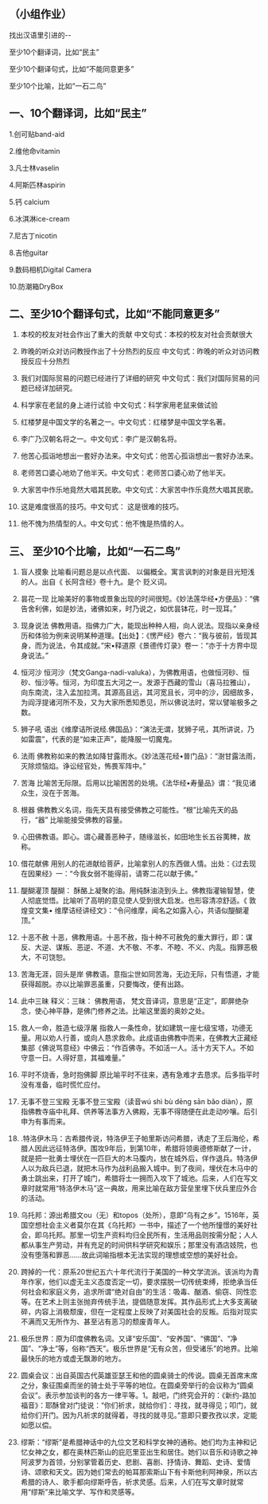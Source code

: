 ## （小组作业） 

找出汉语⾥引进的--

至少10个翻译词，比如“民主”

至少10个翻译句式，比如“不能同意更多”

至少10个比喻，比如“⼀⽯⼆鸟”


## 一、10个翻译词，比如“民主”


1.创可贴band-aid

2.维他命vitamin

3.凡士林vaselin

4.阿斯匹林aspirin

5.钙 calcium

6.冰淇淋ice-cream

7.尼古丁nicotin

8.吉他guitar

9.数码相机Digital Camera

10.防潮箱DryBox


## 二、至少10个翻译句式，比如“不能同意更多”


1.	本校的校友对社会作出了重大的贡献  中文句式：本校的校友对社会贡献很大

2.	昨晚的听众对访问教授作出了十分热烈的反应  中文句式：昨晚的听众对访问教授反应十分热烈

3.	我们对国际贸易的问题已经进行了详细的研究  中文句式：我们对国际贸易的问题已经详加研究。

4.	科学家在老鼠的身上进行试验   中文句式：科学家用老鼠来做试验

5.	红楼梦是中国文学的名著之一。中文句式：红楼梦是中国文学名著。

6.	李广乃汉朝名将之一。中文句式：李广是汉朝名将。

7.	他苦心孤诣地想出一套好办法来。中文句式：他苦心孤诣想出一套好办法来。

8.	老师苦口婆心地劝了他半天。中文句式：老师苦口婆心劝了他半天。

9.	大家苦中作乐地竟然大唱其民歌。中文句式：大家苦中作乐竟然大唱其民歌。

10.	这是难度很高的技巧。中文句式： 这是很难的技巧。

11.	他不愧为热情型的人。中文句式：他不愧是热情的人。


## 三、	 至少10个比喻，比如“⼀⽯⼆鸟”


1.	盲人摸象  比喻看问题总是以点代面、 以偏概全。寓言讽刺的对象是目光短浅的人。出自《 长阿含经》卷十九。是个 贬义词。

2.	昙花一现   比喻美好的事物或景象出现的时间很短。《妙法莲华经•方便品》：“佛告舍利佛，如是妙法，诸佛如来，时乃说之，如优昙钵花，时一现耳。”

3.	现身说法 佛教用语。指佛力广大，能现出种种人相，向人说法。现指以亲身经历和体验为例来说明某种道理。【出处】：《愣严经》卷六：“我与彼前，皆现其身，而为说法，令其成就。”宋•释道原《景德传灯录》卷一：“亦于十方界中现身说法。”

4.	恒河沙  恒河沙（梵文Ganga-nadi-valuka），为佛教用语，也做恒河砂、恒砂、恒沙等。恒河，为印度五大河之一。发源于西藏的雪山（喜马拉雅山），向东南流，注入孟加拉湾。其源高且远，其河宽且长，河中的沙，因细故多，为阎浮提诸河所不及，又为大家所悉知悉见，所以佛说法时，常以譬喻极多之数。

5.	狮子吼 语出《维摩诘所说经.佛国品》：“演法无谓，犹狮子吼，其所讲说，乃如雷震”，代表的是“如来正声”，能降服一切魔鬼。

6.	法雨 佛教称如来的教法如降甘露雨水。《妙法莲花经•普门品》：“澍甘露法雨，灭除烦恼焰。诤讼经官处，怖畏军阵中。”

7.	苦海 比喻苦无际限。后用以比喻困苦的处境。《法华经•寿量品》谓：“我见诸众生，没在于苦海。

8.	根器 佛教教义名词，指先天具有接受佛教之可能性。“根”比喻先天的品行，“器” 比喻能接受佛教的容量。

9.	心田佛教语。即心。谓心藏善恶种子，随缘滋长，如田地生长五谷荑稗，故称。

10.	借花献佛  用别人的花进献给菩萨，比喻拿别人的东西做人情。出处：《过去现在因果经》一：“今我女弱不能得前，请寄二花以献于佛。”

11.	醍醐灌顶  醍醐： 酥酪上凝聚的油。用纯酥油浇到头上。佛教指灌输智慧，使人彻底觉悟。比喻听了高明的意见使人受到很大启发。也形容清凉舒适。《 敦煌变文集• 维摩诘经讲经文》：“令问维摩，闻名之如露入心，共语似醍醐灌顶。”

12.	十恶不赦  十恶，佛教用语。十恶不赦，指十种不可赦免的重大罪行，即：谋反、大逆、谋叛、恶逆、不道、大不敬、不孝、不睦、不义、内乱。指罪恶极大，不可饶恕。

13.	苦海无涯，回头是岸  佛教语。意指尘世如同苦海，无边无际，只有悟道，才能获得超脱。亦以比喻罪恶虽重，只要悔改，便有出路。

14.	此中三昧  释义：三昧： 佛教用语， 梵文音译词，意思是“正定”，即屏绝杂念，使心神平静，是佛门修养之法。比喻这里面的奥妙之处。

15.	救人一命，胜造七级浮屠    指救人一条性命，犹如建筑一座七级宝塔，功德无量。用以劝人行善，或向人恳求救命。此成语由佛教中而来，在佛教大正藏经集部《佛说骂意经》中佛云：“作百佛寺。不如活一人。活十方天下人。不如守意一日。人得好意，其福难量。”

16.	平时不烧香，急时抱佛脚  原比喻平时不往来，遇有急难才去恳求。后多指平时没有准备，临时慌忙应付。  

17.	无事不登三宝殿  无事不登三宝殿（读音wú shì bù dēng sān bǎo diàn），原指佛教寺庙中礼拜、供养等法事方入佛殿，无事不得随便在此走动吵嚷。后引申为有事而来。

18.	.特洛伊木马：古希腊传说，特洛伊王子帕里斯访问希腊，诱走了王后海伦，希腊人因此远征特洛伊。围攻9年后，到第10年，希腊将领奥德修斯献了一计，就是把一批勇士埋伏在一匹巨大的木马腹内，放在城外后，佯作退兵。特洛伊人以为敌兵已退，就把木马作为战利品搬入城中。到了夜间，埋伏在木马中的勇士跳出来，打开了城门，希腊将士一拥而入攻下了城池。后来，人们在写文章时就常用“特洛伊木马”这一典故，用来比喻在敌方营垒里埋下伏兵里应外合的活动。

19.	乌托邦：源出希腊文ou（无）和topos（处所），意即“乌有之乡”。1516年，英国空想社会主义者莫尔在其《乌托邦》一书中，描述了一个他所憧憬的美好社会，即乌托邦。那里一切生产资料均归全民所有，生活用品则按需分配；人人都从事生产劳动，并有充足的时间供科学研究和娱乐；那里没有酒店妓院，也没有堕落和罪恶……故此词喻指根本无法实现的理想或空想的美好社会。

20.	跨掉的一代：原系20世纪五六十年代流行于美国的一种文学流派。该派均为青年作家，他们以虚无主义态度否定一切，要求摆脱一切传统束缚，拒绝承当任何社会和家庭义务，追求所谓“绝对自由”的生活：吸毒、酗酒、偷窃、同性恋等。在艺术上则主张抛弃传统手法，提倡随意发挥。其作品形式上大多支离破碎，内容上消极颓废，但在一定程度上反映了对美国社会的反叛。后指对现实不满而又无所作为、甚至沾有恶习的颓废青年人。

21.	极乐世界：原为印度佛教名词。又译“安乐国”、“安养国”、“佛国”、“净国”、“净土”等，俗称“西天”。极乐世界是“无有众苦，但受诸乐”的地界。比喻最快乐的地方或虚无飘渺的地方。

22.	 圆桌会议：出自英国古代英雄亚瑟王和他的圆桌骑士的传说。圆桌无首席末席之分，象征围桌而坐的骑士处于平等的地位。在圆桌旁举行的会议称为“圆桌会议”。表示参加谈判的各方一律平等。1。敲吧，门终究会开的：《新约-路加福音》：耶酥曾对门徒说：“你们祈求，就给你们：寻找，就寻得见；叩门，就给你们开门。因为凡祈求的就得着，寻找的就寻见。”意即只要孜孜以求，定能如愿以偿。

23.	缪斯：“缪斯”是希腊神话中的九位文艺和科学女神的通称。她们均为主神和记忆女神之女，都在奥林匹斯山的庇厄里亚出生和居住。她们以音乐和诗歌之神阿波罗为首领，分别掌管着历史、悲剧、喜剧、抒情诗、舞蹈、史诗、爱情诗、颂歌和天文。因为她们常去的帕耳那索斯山下有卡斯他利阿神泉，所以古希腊的诗人、歌手都向缪斯呼告，祈求灵感。后来，人们在写文章时就常用“缪斯”来比喻文学、写作和灵感等。
